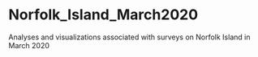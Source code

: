 # Norfolk_Island_March2020
Analyses and visualizations associated with surveys on Norfolk Island in March 2020 
